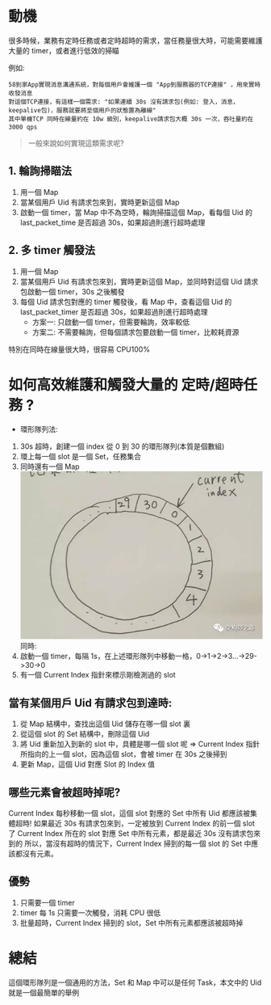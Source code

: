 # 動機
很多時候，業務有定時任務或者定時超時的需求，當任務量很大時，可能需要維護大量的 timer，或者進行低效的掃瞄

例如:
```
58到家App實現消息溝通系統，對每個用戶會維護一個 "App到服務器的TCP連接" ，用來實時收發消息
對這個TCP連接，有這樣一個需求: "如果連續 30s 沒有請求包(例如: 登入，消息，keepalive包)，服務就要將至個用戶的狀態置為離線"
其中單機TCP 同時在線量約在 10w 級別，keepalive請求包大概 30s 一次，吞吐量約在 3000 qps
```

> 一般來說如何實現這類需求呢?

## 1. 輪詢掃瞄法
1. 用一個 Map
2. 當某個用戶 Uid 有請求包來到，實時更新這個 Map
3. 啟動一個 timer，當 Map 中不為空時，輪詢掃描這個 Map，看每個 Uid 的 last_packet_time 是否超過 30s，如果超過則進行超時處理

## 2. 多 timer 觸發法
1. 用一個 Map
2. 當某個用戶 Uid 有請求包來到，實時更新這個 Map，並同時對這個 Uid 請求包啟動一個 timer，30s 之後觸發
3. 每個 Uid 請求包對應的 timer 觸發後，看 Map 中，查看這個 Uid 的 last_packet_timer 是否超過 30s，如果超過則進行超時處理
	- 方案一: 只啟動一個 timer，但需要輪詢，效率較低
	- 方案二: 不需要輪詢，但每個請求包要啟動一個 timer，比較耗資源

特別在同時在線量很大時，很容易 CPU100%

# 如何高效維護和觸發大量的 定時/超時任務 ?
- 環形隊列法:
1. 30s 超時，創建一個 index 從 0 到 30 的環形隊列(本質是個數組)
2. 環上每一個 slot 是一個 Set，任務集合
3. 同時還有一個 Map
![image](./pic/ring_queue.jpeg)
同時:
1. 啟動一個 timer，每隔 1s，在上述環形隊列中移動一格，0->1->2->3...->29->30->0
2. 有一個 Current Index 指針來標示剛檢測過的 slot

## 當有某個用戶 Uid 有請求包到達時:
1. 從 Map 結構中，查找出這個 Uid 儲存在哪一個 slot 裏
2. 從這個 slot 的 Set 結構中，刪除這個 Uid
3. 將 Uid 重新加入到新的 slot 中，具體是哪一個 slot 呢 => Current Index 指針所指向的上一個 slot，因為這個 slot，會被 timer 在 30s 之後掃到
4. 更新 Map，這個 Uid 對應 Slot 的 Index 值

## 哪些元素會被超時掉呢?
Current Index 每秒移動一個 slot，這個 slot 對應的 Set 中所有 Uid 都應該被集體超時!
如果最近 30s 有請求包來到，一定被放到 Current Index 的前一個 slot 了
Current Index 所在的 slot 對應 Set 中所有元素，都是最近 30s 沒有請求包來到的
所以，當沒有超時的情況下，Current Index 掃到的每一個 slot 的 Set 中應該都沒有元素。

## 優勢
1. 只需要一個 timer
2. timer 每 1s 只需要一次觸發，消耗 CPU 很低
3. 批量超時，Current Index 掃到的 slot，Set 中所有元素都應該被超時掉

# 總結
這個環形隊列是一個通用的方法，Set 和 Map 中可以是任何 Task，本文中的 Uid 就是一個最簡單的舉例
